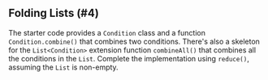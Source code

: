 ## Folding Lists (#4)

The starter code provides a `Condition` class and a function
`Condition.combine()` that combines two conditions. There's also a skeleton
for the `List<Condition>` extension function `combineAll()` that combines all
the conditions in the `List`. Complete the implementation using `reduce()`,
assuming the `List` is non-empty.